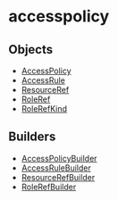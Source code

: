 # <span class="badge package-core"></span> accesspolicy

## Objects

 * <span class="badge object-type-class"></span> [AccessPolicy](./object-AccessPolicy.md)
 * <span class="badge object-type-class"></span> [AccessRule](./object-AccessRule.md)
 * <span class="badge object-type-class"></span> [ResourceRef](./object-ResourceRef.md)
 * <span class="badge object-type-class"></span> [RoleRef](./object-RoleRef.md)
 * <span class="badge object-type-enum"></span> [RoleRefKind](./object-RoleRefKind.md)
## Builders

 * <span class="badge builder"></span> [AccessPolicyBuilder](./builder-AccessPolicyBuilder.md)
 * <span class="badge builder"></span> [AccessRuleBuilder](./builder-AccessRuleBuilder.md)
 * <span class="badge builder"></span> [ResourceRefBuilder](./builder-ResourceRefBuilder.md)
 * <span class="badge builder"></span> [RoleRefBuilder](./builder-RoleRefBuilder.md)
